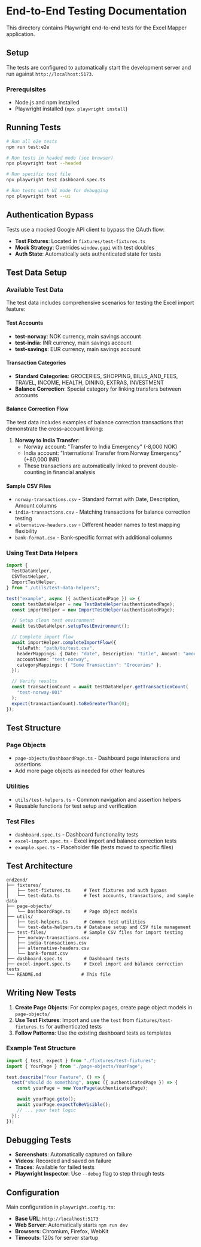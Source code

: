 # End-to-End Testing Documentation

This directory contains Playwright end-to-end tests for the Excel Mapper application.

## Setup

The tests are configured to automatically start the development server and run against `http://localhost:5173`.

### Prerequisites

- Node.js and npm installed
- Playwright installed (`npx playwright install`)

## Running Tests

```bash
# Run all e2e tests
npm run test:e2e

# Run tests in headed mode (see browser)
npx playwright test --headed

# Run specific test file
npx playwright test dashboard.spec.ts

# Run tests with UI mode for debugging
npx playwright test --ui
```

## Authentication Bypass

Tests use a mocked Google API client to bypass the OAuth flow:

- **Test Fixtures**: Located in `fixtures/test-fixtures.ts`
- **Mock Strategy**: Overrides `window.gapi` with test doubles
- **Auth State**: Automatically sets authenticated state for tests

## Test Data Setup

### Available Test Data

The test data includes comprehensive scenarios for testing the Excel import feature:

#### Test Accounts

- **test-norway**: NOK currency, main savings account
- **test-india**: INR currency, main savings account
- **test-savings**: EUR currency, main savings account

#### Transaction Categories

- **Standard Categories**: GROCERIES, SHOPPING, BILLS_AND_FEES, TRAVEL, INCOME, HEALTH, DINING, EXTRAS, INVESTMENT
- **Balance Correction**: Special category for linking transfers between accounts

#### Balance Correction Flow

The test data includes examples of balance correction transactions that demonstrate the cross-account linking:

1. **Norway to India Transfer**:
   - Norway account: "Transfer to India Emergency" (-8,000 NOK)
   - India account: "International Transfer from Norway Emergency" (+80,000 INR)
   - These transactions are automatically linked to prevent double-counting in financial analysis

#### Sample CSV Files

- `norway-transactions.csv` - Standard format with Date, Description, Amount columns
- `india-transactions.csv` - Matching transactions for balance correction testing
- `alternative-headers.csv` - Different header names to test mapping flexibility
- `bank-format.csv` - Bank-specific format with additional columns

### Using Test Data Helpers

```typescript
import {
  TestDataHelper,
  CSVTestHelper,
  ImportTestHelper,
} from "./utils/test-data-helpers";

test("example", async ({ authenticatedPage }) => {
  const testDataHelper = new TestDataHelper(authenticatedPage);
  const importHelper = new ImportTestHelper(authenticatedPage);

  // Setup clean test environment
  await testDataHelper.setupTestEnvironment();

  // Complete import flow
  await importHelper.completeImportFlow({
    filePath: "path/to/test.csv",
    headerMappings: { Date: "date", Description: "title", Amount: "amount" },
    accountName: "test-norway",
    categoryMappings: { "Some Transaction": "Groceries" },
  });

  // Verify results
  const transactionCount = await testDataHelper.getTransactionCount(
    "test-norway-001"
  );
  expect(transactionCount).toBeGreaterThan(0);
});
```

## Test Structure

### Page Objects

- `page-objects/DashboardPage.ts` - Dashboard page interactions and assertions
- Add more page objects as needed for other features

### Utilities

- `utils/test-helpers.ts` - Common navigation and assertion helpers
- Reusable functions for test setup and verification

### Test Files

- `dashboard.spec.ts` - Dashboard functionality tests
- `excel-import.spec.ts` - Excel import and balance correction tests
- `example.spec.ts` - Placeholder file (tests moved to specific files)

## Test Architecture

```
end2end/
├── fixtures/
│   ├── test-fixtures.ts     # Test fixtures and auth bypass
│   └── test-data.ts         # Test accounts, transactions, and sample data
├── page-objects/
│   └── DashboardPage.ts     # Page object models
├── utils/
│   ├── test-helpers.ts      # Common test utilities
│   └── test-data-helpers.ts # Database setup and CSV file management
├── test-files/              # Sample CSV files for import testing
│   ├── norway-transactions.csv
│   ├── india-transactions.csv
│   ├── alternative-headers.csv
│   └── bank-format.csv
├── dashboard.spec.ts        # Dashboard tests
├── excel-import.spec.ts     # Excel import and balance correction tests
└── README.md               # This file
```

## Writing New Tests

1. **Create Page Objects**: For complex pages, create page object models in `page-objects/`
2. **Use Test Fixtures**: Import and use the `test` from `fixtures/test-fixtures.ts` for authenticated tests
3. **Follow Patterns**: Use the existing dashboard tests as templates

### Example Test Structure

```typescript
import { test, expect } from "./fixtures/test-fixtures";
import { YourPage } from "./page-objects/YourPage";

test.describe("Your Feature", () => {
  test("should do something", async ({ authenticatedPage }) => {
    const yourPage = new YourPage(authenticatedPage);

    await yourPage.goto();
    await yourPage.expectToBeVisible();
    // ... your test logic
  });
});
```

## Debugging Tests

- **Screenshots**: Automatically captured on failure
- **Videos**: Recorded and saved on failure
- **Traces**: Available for failed tests
- **Playwright Inspector**: Use `--debug` flag to step through tests

## Configuration

Main configuration in `playwright.config.ts`:

- **Base URL**: `http://localhost:5173`
- **Web Server**: Automatically starts `npm run dev`
- **Browsers**: Chromium, Firefox, WebKit
- **Timeouts**: 120s for server startup
